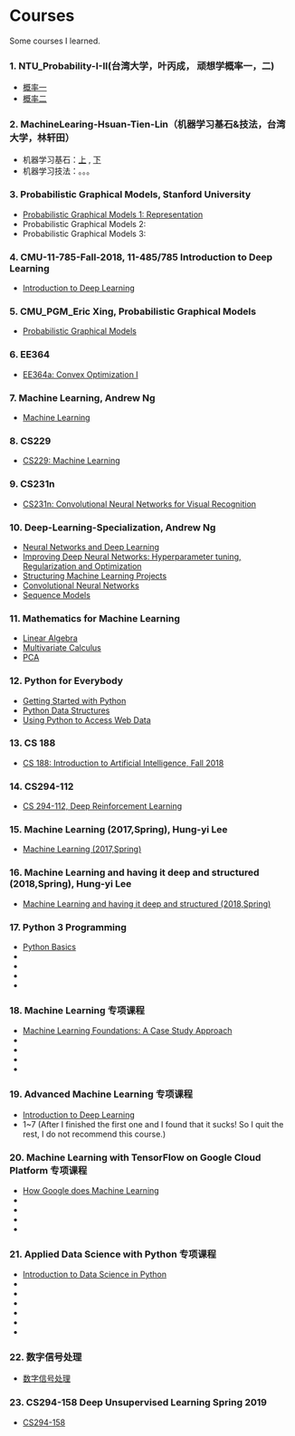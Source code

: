 # Courses
Some courses I learned.

### 1. NTU_Probability-I-II(台湾大学，叶丙成， 顽想学概率一，二)
 * [概率一](https://www.coursera.org/learn/prob1)
 * [概率二](https://www.coursera.org/learn/prob2)

### 2. MachineLearing-Hsuan-Tien-Lin（机器学习基石&技法，台湾大学，林轩田）
 * 机器学习基石：[上](https://www.coursera.org/learn/ntumlone-mathematicalfoundations) , [下]( https://www.coursera.org/learn/ntumlone-algorithmicfoundations)
 * 机器学习技法：。。。

### 3. Probabilistic Graphical Models, Stanford University
 * [Probabilistic Graphical Models 1: Representation](https://www.coursera.org/learn/probabilistic-graphical-models/home/welcome)
 * Probabilistic Graphical Models 2: 
 * Probabilistic Graphical Models 3: 
 
### 4. CMU-11-785-Fall-2018, 11-485/785 Introduction to Deep Learning
 * [Introduction to Deep Learning](http://deeplearning.cs.cmu.edu/)
 
### 5. CMU_PGM_Eric Xing, Probabilistic Graphical Models
 * [Probabilistic Graphical Models](http://www.cs.cmu.edu/~epxing/Class/10708-14/lecture.html)
 
 ### 6. EE364
 * [EE364a: Convex Optimization I](http://web.stanford.edu/class/ee364a/)
 
 ### 7. Machine Learning, Andrew Ng
 * [Machine Learning](https://www.coursera.org/learn/machine-learning)
 
 ### 8. CS229
 * [CS229: Machine Learning](https://see.stanford.edu/Course/CS229)
 
 ### 9. CS231n
 * [CS231n: Convolutional Neural Networks for Visual Recognition](http://cs231n.stanford.edu/)
 
 ### 10. Deep-Learning-Specialization, Andrew Ng
 * [Neural Networks and Deep Learning](https://www.coursera.org/learn/neural-networks-deep-learning?specialization=deep-learning)
 * [Improving Deep Neural Networks: Hyperparameter tuning, Regularization and Optimization](https://www.coursera.org/learn/deep-neural-network?specialization=deep-learning)
 * [Structuring Machine Learning Projects](https://www.coursera.org/learn/machine-learning-projects?specialization=deep-learning)
 * [Convolutional Neural Networks](https://www.coursera.org/learn/convolutional-neural-networks?specialization=deep-learning)
 * [Sequence Models](https://www.coursera.org/learn/nlp-sequence-models/home/welcome)
 
 ### 11. Mathematics for Machine Learning
 * [Linear Algebra](https://www.coursera.org/learn/linear-algebra-machine-learning/home/welcome)
 * [Multivariate Calculus](https://www.coursera.org/learn/multivariate-calculus-machine-learning/home/welcome)
 * [PCA](https://www.coursera.org/learn/pca-machine-learning/home/welcome)
 
 ### 12. Python for Everybody
 * [Getting Started with Python](https://www.coursera.org/learn/python/home/welcome)
 * [Python Data Structures](https://www.coursera.org/learn/python-data/home/welcome)
 * [Using Python to Access Web Data](https://www.coursera.org/learn/python-network-data/home/welcome)
 
 ### 13. CS 188
 * [CS 188: Introduction to Artificial Intelligence, Fall 2018](https://inst.eecs.berkeley.edu/~cs188/fa18/)
 
 ### 14. CS294-112
 * [CS 294-112, Deep Reinforcement Learning](http://rail.eecs.berkeley.edu/deeprlcourse/)
 
 ### 15. Machine Learning (2017,Spring), Hung-yi Lee
 * [Machine Learning (2017,Spring)](http://speech.ee.ntu.edu.tw/~tlkagk/courses_ML17.html)
 
 ### 16. Machine Learning and having it deep and structured (2018,Spring), Hung-yi Lee
 * [Machine Learning and having it deep and structured (2018,Spring)](http://speech.ee.ntu.edu.tw/~tlkagk/courses_MLDS18.html)
 
 ### 17. Python 3 Programming
 * [Python Basics](https://www.coursera.org/learn/python-basics?specialization=python-3-programming)
 *
 *
 *
 *
 
 ### 18. Machine Learning 专项课程
 * [Machine Learning Foundations: A Case Study Approach](https://www.coursera.org/learn/ml-foundations)
 *
 *
 *
 *
 
 ### 19. Advanced Machine Learning 专项课程
 * [Introduction to Deep Learning](https://www.coursera.org/learn/intro-to-deep-learning?specialization=aml)
 * 1~7 (After I finished the first one and I found that it sucks! So I quit the rest, I do not recommend this course.)

 
  ### 20. Machine Learning with TensorFlow on Google Cloud Platform 专项课程
 * [How Google does Machine Learning](https://www.coursera.org/learn/google-machine-learning?specialization=machine-learning-tensorflow-gcp)
 *
 *
 *
 *

### 21. Applied Data Science with Python 专项课程
 * [Introduction to Data Science in Python](https://www.coursera.org/learn/python-data-analysis/home/welcome)
 *
 *
 *
 *
 *
 *


### 22. 数字信号处理
 * [数字信号处理](https://www.coursera.org/learn/dsp)
 
### 23. CS294-158 Deep Unsupervised Learning Spring 2019
 * [CS294-158](https://sites.google.com/view/berkeley-cs294-158-sp19/home)
